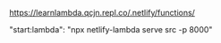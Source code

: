 https://learnlambda.qcjn.repl.co/.netlify/functions/

"start:lambda": "npx netlify-lambda serve src -p 8000"